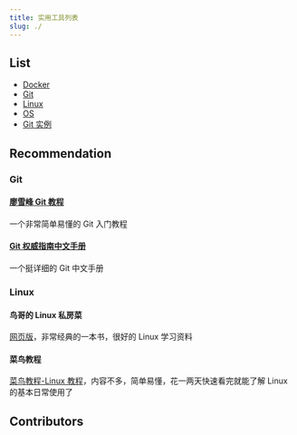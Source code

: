 ```yaml
---
title: 实用工具列表
slug: ./
---
```


## List

- [Docker](docker.mdx)
- [Git](git.mdx)
- [Linux](shell.mdx)
- [OS](os.mdx)
- [Git 实例](git_instance.md)

## Recommendation

### Git

#### [廖雪峰 Git 教程](https://www.liaoxuefeng.com/wiki/0013739516305929606dd18361248578c67b8067c8c017b000)

一个非常简单易懂的 Git 入门教程

#### [Git 权威指南中文手册](http://iissnan.com/progit/html/zh/ch1_0.html)

一个挺详细的 Git 中文手册

### Linux

#### 鸟哥的 Linux 私房菜

[网页版](http://linux.vbird.org)，非常经典的一本书，很好的 Linux 学习资料

#### 菜鸟教程

[菜鸟教程-Linux 教程](http://www.runoob.com/linux/linux-tutorial.html)，内容不多，简单易懂，花一两天快速看完就能了解 Linux 的基本日常使用了

## Contributors
